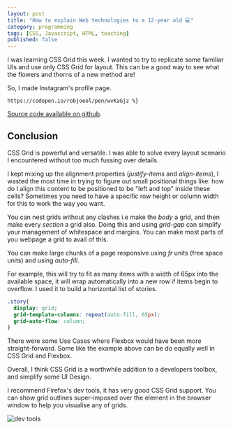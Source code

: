 ```yaml
---
layout: post
title: "How to explain Web technologies to a 12-year old 💻"
category: programming
tags: [CSS, Javascript, HTML, teaching]
published: false
---
```


I was learning CSS Grid this week. I wanted to try to replicate some familiar UIs and use only CSS Grid for layout. This can be a good way to see what the flowers and thorns of a new method are! 

So, I made Instagram's profile page.

`https://codepen.io/robjoeol/pen/wvKaGjz %}`

[Source code available on github](https://github.com/robole/css-grid).

## Conclusion

CSS Grid is powerful and versatile. I was able to solve every layout scenario I encountered without too much fussing over details. 

I kept mixing up the alignment properties (*justify-items* and *align-items*), I wasted the most time in trying to figure out small positional things like: how do I align this content to be positioned to be "left and top" inside these cells? Sometimes you need to have a specific row height or column width for this to work the way you want.

You can nest grids without any clashes i.e make the *body* a grid, and then make every *section* a grid also. Doing this and using *grid-gap* can simplify your management of whitespace and margins. You can make most parts of you webpage a grid to avail of this.

You can make large chunks of a page responsive using *fr* units (free space units) and using *auto-fill*. 

For example, this will try to fit as many items with a width of 65px into the available space, it will wrap automatically into a new row if items begin to overflow. I used it to build a horizontal list of stories.

```css
.story{
  display: grid;
  grid-template-columns: repeat(auto-fill, 65px);
  grid-auto-flow: column;
}
```

There were some Use Cases where Flexbox would have been more straight-forward. Some like the example above can be do equally well in CSS Grid and Flexbox.

Overall, I think CSS Grid is a worthwhile addition to a developers toolbox, and simplify some UI Design. 

I recommend Firefox's dev tools, it has very good CSS Grid support. You can show grid outlines super-imposed over the element in the browser window to help you visualise any of grids.

![dev tools](https://dev-to-uploads.s3.amazonaws.com/i/0ipxqouhwknehblvd06g.png)